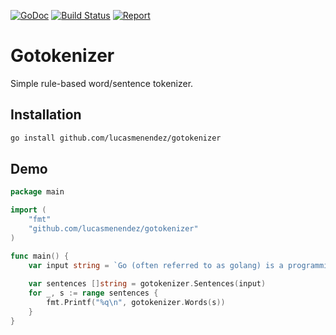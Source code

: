 [![GoDoc](https://img.shields.io/badge/GoDoc-reference-5272B4.svg)](https://godoc.org/github.com/lucasmenendez/gotokenizer)
[![Build Status](https://travis-ci.org/lucasmenendez/gotokenizer.svg?branch=master)](https://travis-ci.org/lucasmenendez/gotokenizer)
[![Report](https://goreportcard.com/badge/github.com/lucasmenendez/gotokenizer)](https://goreportcard.com/report/github.com/lucasmenendez/gotokenizer)

# Gotokenizer
Simple rule-based word/sentence tokenizer.

## Installation
```bash
go install github.com/lucasmenendez/gotokenizer
```

## Demo
````go
package main

import (
    "fmt"
    "github.com/lucasmenendez/gotokenizer"
)

func main() {
    var input string = `Go (often referred to as golang) is a programming language created at Google[12] in 2.009 by Robert Griesemer, Rob Pike, and Ken Thompson[10]. It is a compiled, statically typed language in the tradition of Algol and C, with garbage collection, limited structural typing[3], memory safety features and CSP-style concurrent programming features added.`
    
    var sentences []string = gotokenizer.Sentences(input)
    for _, s := range sentences {
        fmt.Printf("%q\n", gotokenizer.Words(s))
    }
}
````
